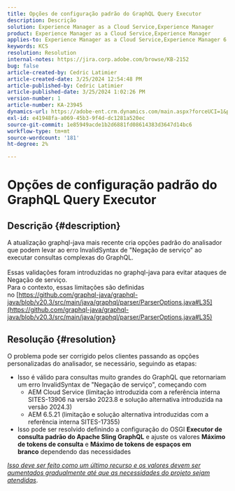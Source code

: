 ```yaml
---
title: Opções de configuração padrão do GraphQL Query Executor
description: Descrição
solution: Experience Manager as a Cloud Service,Experience Manager
product: Experience Manager as a Cloud Service,Experience Manager
applies-to: Experience Manager as a Cloud Service,Experience Manager 6.5
keywords: KCS
resolution: Resolution
internal-notes: https://jira.corp.adobe.com/browse/KB-2152
bug: false
article-created-by: Cedric Latimier
article-created-date: 3/25/2024 12:54:48 PM
article-published-by: Cedric Latimier
article-published-date: 3/25/2024 1:02:26 PM
version-number: 1
article-number: KA-23945
dynamics-url: https://adobe-ent.crm.dynamics.com/main.aspx?forceUCI=1&pagetype=entityrecord&etn=knowledgearticle&id=5b8772d6-a6ea-ee11-a204-6045bd0063aa
exl-id: e41948fa-a069-45b3-9f4d-dc1281a520ec
source-git-commit: 1e85949acde1b2d6881fd08614383d3647d14bc6
workflow-type: tm+mt
source-wordcount: '181'
ht-degree: 2%

---
```


# Opções de configuração padrão do GraphQL Query Executor

## Descrição {#description}

A atualização graphql-java mais recente cria opções padrão do analisador que podem levar ao erro InvalidSyntax de &quot;Negação de serviço&quot; ao executar consultas complexas do GraphQL. <br><br>Essas validações foram introduzidas no graphql-java para evitar ataques de Negação de serviço. 
<br>Para o contexto, essas limitações são definidas no [https://github.com/graphql-java/graphql-java/blob/v20.3/src/main/java/graphql/parser/ParserOptions.java#L35](https://github.com/graphql-java/graphql-java/blob/v20.3/src/main/java/graphql/parser/ParserOptions.java#L35)

## Resolução {#resolution}


O problema pode ser corrigido pelos clientes passando as opções personalizadas do analisador, se necessário, seguindo as etapas:

- Isso é válido para consultas muito grandes do GraphQL que retornariam um erro InvalidSyntax de &quot;Negação de serviço&quot;, começando com
   - AEM Cloud Service (limitação introduzida com a referência interna SITES-13906 na versão 2023.8 e solução alternativa introduzida na versão 2024.3)
   - AEM 6.5.21 (limitação e solução alternativa introduzidas com a referência interna SITES-17355)
- Isso pode ser resolvido definindo a configuração do OSGI <b>Executor de consulta padrão do Apache Sling GraphQL</b> e ajuste os valores <b>Máximo de tokens de consulta</b> e <b>Máximo de tokens de espaços em branco</b> dependendo das necessidades


*<u>Isso deve ser feito como um último recurso e os valores devem ser aumentados gradualmente até que as necessidades do projeto sejam atendidas</u>*.

